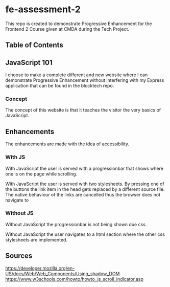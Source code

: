 # fe-assessment-2
This repo is created to demonstrate Progressive Enhancement for the Frontend 2 Course given at CMDA during the Tech Project.

## Table of Contents

## JavaScript 101
I choose to make a complete different and new website where I can demonstrate Progressive Enhancement without interfering with my Express application that can be found in the blocktech repo.

### Concept
The concept of this website is that it teaches the visitor the very basics of JavaScript. 

## Enhancements
The enhancements are made with the idea of accessibility.

### With JS
With JavaScript the user is served with a progressionbar that shows where one is on the page while scrolling.

With JavaScript the user is served with two stylesheets. By pressing one of the buttons the link item in the head gets replaced by a different source file. The native behaviour of the links are cancelled thus the browser does not navigate to 

### Without JS
Without JavaScript the progressionbar is not being shown due css.

Without JavaScript the user navigates to a html section where the other css stylesheets are implemented.

## Sources
https://developer.mozilla.org/en-US/docs/Web/Web_Components/Using_shadow_DOM
https://www.w3schools.com/howto/howto_js_scroll_indicator.asp
